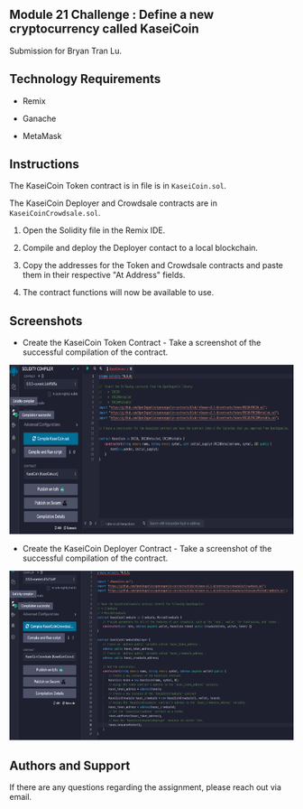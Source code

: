 ## Module 21 Challenge : Define a new cryptocurrency called KaseiCoin
Submission for Bryan Tran Lu. 

## Technology Requirements
* Remix

* Ganache

* MetaMask

## Instructions
The KaseiCoin Token contract is in file is in `KaseiCoin.sol`.

The KaseiCoin Deployer and Crowdsale contracts are in `KaseiCoinCrowdsale.sol`.

1) Open the Solidity file in the Remix IDE.

2) Compile and deploy the Deployer contact to a local blockchain.

3) Copy the addresses for the Token and Crowdsale contracts and paste them in their respective "At Address" fields.

4) The contract functions will now be available to use.

## Screenshots
* Create the KaseiCoin Token Contract - Take a screenshot of the successful compilation of the contract.

<a href="" target="_blank" rel="noreferrer"><img src="Images/token_complied.png" width="" height="300" alt="" /></a>

* Create the KaseiCoin Deployer Contract - Take a screenshot of the successful compilation of the contract.

<a href="" target="_blank" rel="noreferrer"><img src="Images/crowdsale_complied.png" width="" height="300" alt="" /></a>



## Authors and Support
If there are any questions regarding the assignment, please reach out via email.
